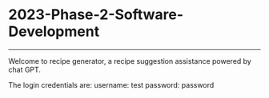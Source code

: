 # 2023-Phase-2-Software-Development
---
Welcome to recipe generator, a recipe suggestion assistance powered by chat GPT.

The login credentials are:
username: test 
password: password